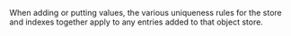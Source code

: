 When adding or putting values, the various uniqueness rules for the store and indexes together apply to any entries added to that object store. 